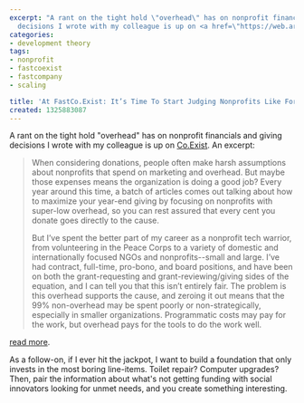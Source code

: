 ```yaml
---
excerpt: "A rant on the tight hold \"overhead\" has on nonprofit financials and giving
  decisions I wrote with my colleague is up on <a href=\"https://web.archive.org/web/20120108001648/https://www.fastcoexist.com/1679099/its-time-to-start-judging-nonprofits-like-for-profits\">Co.Exist</a>."
categories:
- development theory
tags:
- nonprofit
- fastcoexist
- fastcompany
- scaling

title: 'At FastCo.Exist: It’s Time To Start Judging Nonprofits Like For-Profits'
created: 1325883087
---
```

A rant on the tight hold "overhead" has on nonprofit financials and giving decisions I wrote with my colleague is up on <a href="https://web.archive.org/web/20120108001648/https://www.fastcoexist.com/1679099/its-time-to-start-judging-nonprofits-like-for-profits">Co.Exist</a>.  An excerpt:

<blockquote>
When considering donations, people often make harsh assumptions about nonprofits that spend on marketing and overhead. But maybe those expenses means the organization is doing a good job?
Every year around this time, a batch of articles comes out talking about how to maximize your year-end giving by focusing on nonprofits with super-low overhead, so you can rest assured that every cent you donate goes directly to the cause.

But I’ve spent the better part of my career as a nonprofit tech warrior, from volunteering in the Peace Corps to a variety of domestic and internationally focused NGOs and nonprofits--small and large. I’ve had contract, full-time, pro-bono, and board positions, and have been on both the grant-requesting and grant-reviewing/giving sides of the equation, and I can tell you that this isn’t entirely fair. The problem is this overhead supports the cause, and zeroing it out means that the 99% non-overhead may be spent poorly or non-strategically, especially in smaller organizations. Programmatic costs may pay for the work, but overhead pays for the tools to do the work well.</blockquote>

<a href="https://web.archive.org/web/20120108001648/https://www.fastcoexist.com/1679099/its-time-to-start-judging-nonprofits-like-for-profits">read more</a>.

As a follow-on, if I ever hit the jackpot, I want to build a foundation that only invests in the most boring line-items.  Toilet repair?  Computer upgrades?  Then, pair the information about what's not getting funding with social innovators looking for unmet needs, and you create something interesting.
<!--break-->
